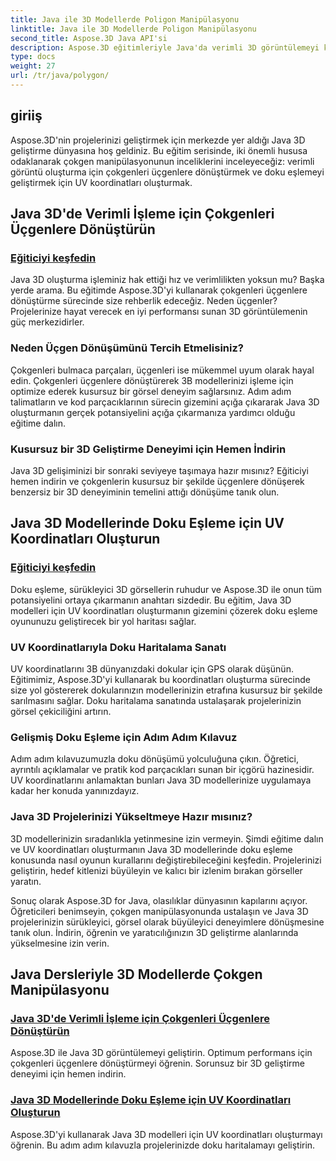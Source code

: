 ```yaml
---
title: Java ile 3D Modellerde Poligon Manipülasyonu
linktitle: Java ile 3D Modellerde Poligon Manipülasyonu
second_title: Aspose.3D Java API'si
description: Aspose.3D eğitimleriyle Java'da verimli 3D görüntülemeyi keşfedin. Optimum performans ve gelişmiş doku haritalaması için çokgenleri üçgenlere dönüştürün ve UV koordinatları oluşturun.
type: docs
weight: 27
url: /tr/java/polygon/
---
```

## giriiş

Aspose.3D'nin projelerinizi geliştirmek için merkezde yer aldığı Java 3D geliştirme dünyasına hoş geldiniz. Bu eğitim serisinde, iki önemli hususa odaklanarak çokgen manipülasyonunun inceliklerini inceleyeceğiz: verimli görüntü oluşturma için çokgenleri üçgenlere dönüştürmek ve doku eşlemeyi geliştirmek için UV koordinatları oluşturmak.

## Java 3D'de Verimli İşleme için Çokgenleri Üçgenlere Dönüştürün

### [Eğiticiyi keşfedin](./convert-polygons-triangles/)

Java 3D oluşturma işleminiz hak ettiği hız ve verimlilikten yoksun mu? Başka yerde arama. Bu eğitimde Aspose.3D'yi kullanarak çokgenleri üçgenlere dönüştürme sürecinde size rehberlik edeceğiz. Neden üçgenler? Projelerinize hayat verecek en iyi performansı sunan 3D görüntülemenin güç merkezidirler.

### Neden Üçgen Dönüşümünü Tercih Etmelisiniz?

Çokgenleri bulmaca parçaları, üçgenleri ise mükemmel uyum olarak hayal edin. Çokgenleri üçgenlere dönüştürerek 3B modellerinizi işleme için optimize ederek kusursuz bir görsel deneyim sağlarsınız. Adım adım talimatların ve kod parçacıklarının sürecin gizemini açığa çıkararak Java 3D oluşturmanın gerçek potansiyelini açığa çıkarmanıza yardımcı olduğu eğitime dalın.

### Kusursuz bir 3D Geliştirme Deneyimi için Hemen İndirin

Java 3D gelişiminizi bir sonraki seviyeye taşımaya hazır mısınız? Eğiticiyi hemen indirin ve çokgenlerin kusursuz bir şekilde üçgenlere dönüşerek benzersiz bir 3D deneyiminin temelini attığı dönüşüme tanık olun.

## Java 3D Modellerinde Doku Eşleme için UV Koordinatları Oluşturun

### [Eğiticiyi keşfedin](./generate-uv-coordinates/)

Doku eşleme, sürükleyici 3D görsellerin ruhudur ve Aspose.3D ile onun tüm potansiyelini ortaya çıkarmanın anahtarı sizdedir. Bu eğitim, Java 3D modelleri için UV koordinatları oluşturmanın gizemini çözerek doku eşleme oyununuzu geliştirecek bir yol haritası sağlar.

### UV Koordinatlarıyla Doku Haritalama Sanatı

UV koordinatlarını 3B dünyanızdaki dokular için GPS olarak düşünün. Eğitimimiz, Aspose.3D'yi kullanarak bu koordinatları oluşturma sürecinde size yol göstererek dokularınızın modellerinizin etrafına kusursuz bir şekilde sarılmasını sağlar. Doku haritalama sanatında ustalaşarak projelerinizin görsel çekiciliğini artırın.

### Gelişmiş Doku Eşleme için Adım Adım Kılavuz

Adım adım kılavuzumuzla doku dönüşümü yolculuğuna çıkın. Öğretici, ayrıntılı açıklamalar ve pratik kod parçacıkları sunan bir içgörü hazinesidir. UV koordinatlarını anlamaktan bunları Java 3D modellerinize uygulamaya kadar her konuda yanınızdayız.

### Java 3D Projelerinizi Yükseltmeye Hazır mısınız?

3D modellerinizin sıradanlıkla yetinmesine izin vermeyin. Şimdi eğitime dalın ve UV koordinatları oluşturmanın Java 3D modellerinde doku eşleme konusunda nasıl oyunun kurallarını değiştirebileceğini keşfedin. Projelerinizi geliştirin, hedef kitlenizi büyüleyin ve kalıcı bir izlenim bırakan görseller yaratın.

Sonuç olarak Aspose.3D for Java, olasılıklar dünyasının kapılarını açıyor. Öğreticileri benimseyin, çokgen manipülasyonunda ustalaşın ve Java 3D projelerinizin sürükleyici, görsel olarak büyüleyici deneyimlere dönüşmesine tanık olun. İndirin, öğrenin ve yaratıcılığınızın 3D geliştirme alanlarında yükselmesine izin verin.
## Java Dersleriyle 3D Modellerde Çokgen Manipülasyonu
### [Java 3D'de Verimli İşleme için Çokgenleri Üçgenlere Dönüştürün](./convert-polygons-triangles/)
Aspose.3D ile Java 3D görüntülemeyi geliştirin. Optimum performans için çokgenleri üçgenlere dönüştürmeyi öğrenin. Sorunsuz bir 3D geliştirme deneyimi için hemen indirin.
### [Java 3D Modellerinde Doku Eşleme için UV Koordinatları Oluşturun](./generate-uv-coordinates/)
Aspose.3D'yi kullanarak Java 3D modelleri için UV koordinatları oluşturmayı öğrenin. Bu adım adım kılavuzla projelerinizde doku haritalamayı geliştirin.